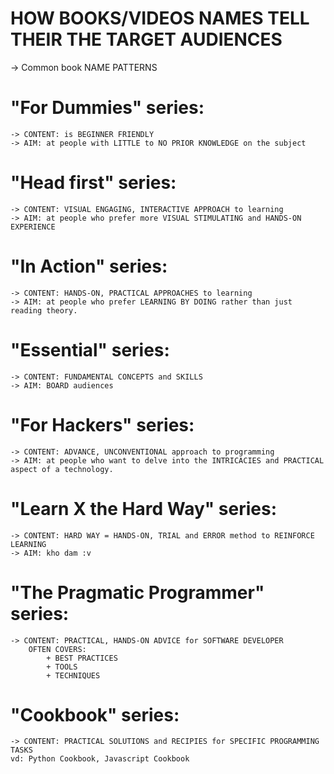 # HOW BOOKS/VIDEOS NAMES TELL THEIR THE TARGET AUDIENCES 
-> Common book NAME PATTERNS

# "For Dummies" series: 
    -> CONTENT: is BEGINNER FRIENDLY 
    -> AIM: at people with LITTLE to NO PRIOR KNOWLEDGE on the subject 


# "Head first" series: 
    -> CONTENT: VISUAL ENGAGING, INTERACTIVE APPROACH to learning  
    -> AIM: at people who prefer more VISUAL STIMULATING and HANDS-ON EXPERIENCE 

# "In Action" series: 
    -> CONTENT: HANDS-ON, PRACTICAL APPROACHES to learning  
    -> AIM: at people who prefer LEARNING BY DOING rather than just reading theory.

# "Essential" series: 
    -> CONTENT: FUNDAMENTAL CONCEPTS and SKILLS
    -> AIM: BOARD audiences

# "For Hackers" series: 
    -> CONTENT: ADVANCE, UNCONVENTIONAL approach to programming 
    -> AIM: at people who want to delve into the INTRICACIES and PRACTICAL aspect of a technology.
    
# "Learn X the Hard Way" series: 
    -> CONTENT: HARD WAY = HANDS-ON, TRIAL and ERROR method to REINFORCE LEARNING 
    -> AIM: kho dam :v 

# "The Pragmatic Programmer" series: 
    -> CONTENT: PRACTICAL, HANDS-ON ADVICE for SOFTWARE DEVELOPER
        OFTEN COVERS: 
            + BEST PRACTICES
            + TOOLS
            + TECHNIQUES


# "Cookbook" series: 
    -> CONTENT: PRACTICAL SOLUTIONS and RECIPIES for SPECIFIC PROGRAMMING TASKS    
    vd: Python Cookbook, Javascript Cookbook
